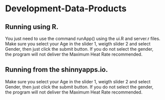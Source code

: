 # Development-Data-Products

## Running using R.
You just need to use the command runApp() using the ui.R and server.r files.
Make sure you select your Age in the slider 1, weigth slider 2 and select Gender, then just click the submit button.
If you do not select the gender, the program will not deliver the Maximum Heat Rate recommended.

## Running from the shinnyapps.io.
Make sure you select your Age in the slider 1, weigth slider 2 and select Gender, then just click the submit button.
If you do not select the gender, the program will not deliver the Maximum Heat Rate recommended.
